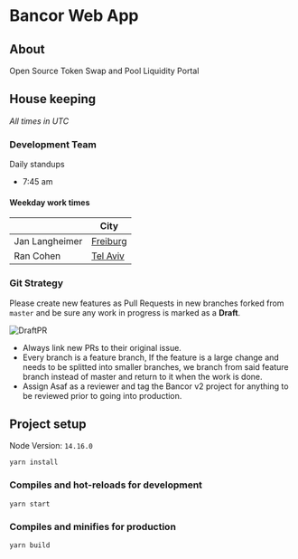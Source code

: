 # Bancor Web App

## About

Open Source Token Swap and Pool Liquidity Portal

## House keeping

_All times in UTC_

### Development Team

Daily standups

- 7:45 am

#### Weekday work times

|                 | City                                                                |
| --------------- | ------------------------------------------------------------------- |
| Jan Langheimer  | [Freiburg](https://www.timeanddate.com/worldclock/germany/freiburg) |
| Ran Cohen       | [Tel Aviv](https://www.timeanddate.com/worldclock/israel/tel-aviv)  |

### Git Strategy

Please create new features as Pull Requests in new branches forked from `master` and be sure any work in progress is marked as a **Draft**.

![DraftPR](https://github.com/bancorprotocol/webapp/raw/master/docs/media/draftPr.png)

- Always link new PRs to their original issue.
- Every branch is a feature branch, If the feature is a large change and needs to be splitted into smaller branches, we branch from said feature branch instead of master and return to it when the work is done.
- Assign Asaf as a reviewer and tag the Bancor v2 project for anything to be reviewed prior to going into production.

## Project setup

Node Version: `14.16.0`

```
yarn install
```

### Compiles and hot-reloads for development

```
yarn start
```

### Compiles and minifies for production

```
yarn build
```
